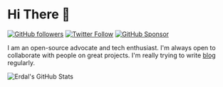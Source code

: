 # Hi There 👋

[![GitHub followers](https://img.shields.io/github/followers/erdaltsksn?label=Follow%20at%20GitHub&style=for-the-badge)](https://github.com/erdaltsksn)
[![Twitter Follow](https://img.shields.io/twitter/follow/erdaltsksn?label=Follow%20at%20Twitter&style=for-the-badge)](https://twitter.com/erdaltsksn)
[![GitHub Sponsor](https://img.shields.io/badge/SUPPORT%20AT-GITHUB-blue?style=for-the-badge)](https://github.com/sponsors/erdaltsksn)

I am an open-source advocate and tech enthusiast. I'm always open to collaborate
with people on great projects. I'm really trying to write [blog](https://www.erdaltaskesen.com/blog/)
regularly.

![Erdal's GitHub Stats](https://github-readme-stats.vercel.app/api?username=erdaltsksn&show_icons=true&hide_border=true)
